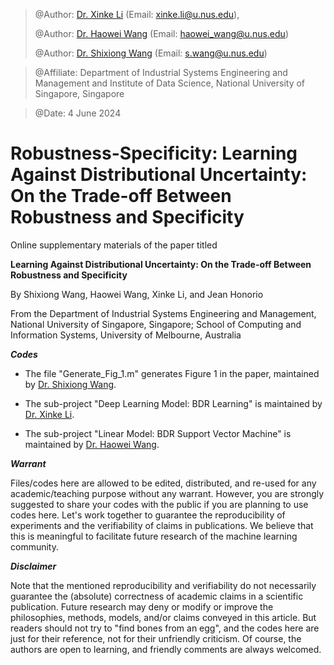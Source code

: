 > @Author: [Dr. Xinke Li](https://shinke-li.github.io/)    (Email: <xinke.li@u.nus.edu>),
> 
> @Author: [Dr. Haowei Wang](https://haowei-wang.github.io/)   (Email: <haowei_wang@u.nus.edu>)
> 
> @Author: [Dr. Shixiong Wang](https://bear-wangsx.github.io/)   (Email: <s.wang@u.nus.edu>)

> @Affiliate: Department of Industrial Systems Engineering and Management and Institute of Data Science, National University of Singapore, Singapore

> @Date: 4 June 2024

# Robustness-Specificity: Learning Against Distributional Uncertainty: On the Trade-off Between Robustness and Specificity

Online supplementary materials of the paper titled 

**Learning Against Distributional Uncertainty: On the Trade-off Between Robustness and Specificity**
   
By Shixiong Wang, Haowei Wang, Xinke Li, and Jean Honorio

From the Department of Industrial Systems Engineering and Management, National University of Singapore, Singapore; School of Computing and Information Systems, University of Melbourne, Australia 
   
***Codes***

- The file "Generate_Fig_1.m" generates Figure 1 in the paper, maintained by [Dr. Shixiong Wang](https://github.com/Spratm-Asleaf).

- The sub-project "Deep Learning Model: BDR Learning" is maintained by [Dr. Xinke Li](https://github.com/shinke-li).

- The sub-project "Linear Model: BDR Support Vector Machine" is maintained by [Dr. Haowei Wang](https://github.com/Haowei-Wang).

***Warrant***

Files/codes here are allowed to be edited, distributed, and re-used for any academic/teaching purpose without any warrant. However, you are strongly suggested to share your codes with the public if you are planning to use codes here. Let's work together to guarantee the reproducibility of experiments and the verifiability of claims in publications. We believe that this is meaningful to facilitate future research of the machine learning community.


***Disclaimer***

Note that the mentioned reproducibility and verifiability do not necessarily guarantee the (absolute) correctness of academic claims in a scientific publication. Future research may deny or modify or improve the philosophies, methods, models, and/or claims conveyed in this article. But readers should not try to "find bones from an egg", and the codes here are just for their reference, not for their unfriendly criticism. Of course, the authors are open to learning, and friendly comments are always welcomed.
